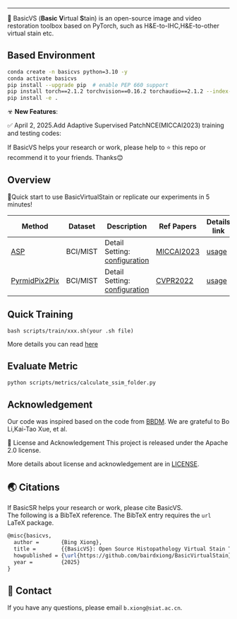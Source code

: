 

---

🧬 BasicVS (**Basic** **V**irtual **S**tain) is an open-source image and video restoration toolbox based on PyTorch, such as H&E-to-IHC,H&E-to-other virtual stain etc.

##  Based Environment 
```bash
conda create -n basicvs python=3.10 -y
conda activate basicvs
pip install --upgrade pip  # enable PEP 660 support
pip install torch==2.1.2 torchvision==0.16.2 torchaudio==2.1.2 --index-url https://download.pytorch.org/whl/cu118
pip install -e .
```

☣ **New Features**:

✅  April 2, 2025.Add Adaptive Supervised PatchNCE(MICCAI2023) training and testing codes: 

If BasicVS helps your research or work, please help to ⭐ this repo or recommend it to your friends. Thanks😊 <br>

## Overview
🚀Quick start to use BasicVirtualStain or replicate our experiments in 5 minutes!

| Method                                                                                            | Dataset       | Description                                                                                                                                                                                                                | Ref Papers     | Details link                              |
|----------------------------------------------------------------------------------------------------|--------------------|----------------------------------------------------------------------------------------------------------------------------------------------------------------------------------------------------------------------------|--------------------------------------|-----------------------------------------|
| [ASP]() | BCI/MIST                | Detail Setting: [configuration](./configs/BCI/ASP.yaml)                                                                                                                                                        | [MICCAI2023](https://arxiv.org/pdf/2303.06193)         | [usage](./scripts/train/asp_train_bci.sh) |
| [PyrmidPix2Pix]() | BCI/MIST                | Detail Setting: [configuration](./configs/BCI/PyrmidP2P.yaml)                                                                                                                                                        | [CVPR2022](https://arxiv.org/pdf/2204.11425v1)         | [usage](./scripts/train/pyrmidp2p_train_bci.sh) |

## Quick Training
```
bash scripts/train/xxx.sh(your .sh file)
```
More details you can read [here](./assets/TrainREADME.md)

## Evaluate Metric
```bash
python scripts/metrics/calculate_ssim_folder.py 
```


## Acknowledgement
Our code was inspired based on the code from [BBDM](https://github.com/xuekt98/BBDM). We are grateful to Bo Li,Kai-Tao Xue, et al.

📜 License and Acknowledgement
This project is released under the Apache 2.0 license.

More details about license and acknowledgement are in [LICENSE](./LICENSE/LICENSE).


## 🌏 Citations

If BasicSR helps your research or work, please cite BasicVS.<br>
The following is a BibTeX reference. The BibTeX entry requires the `url` LaTeX package.

``` latex
@misc{basicvs,
  author =       {Bing Xiong},
  title =        {{BasicVS}: Open Source Histopathology Virtual Stain Toolbox},
  howpublished = {\url{https://github.com/bairdxiong/BasicVirtualStain}},
  year =         {2025}
}
```



## 📧 Contact

If you have any questions, please email `b.xiong@siat.ac.cn`.

<br>
